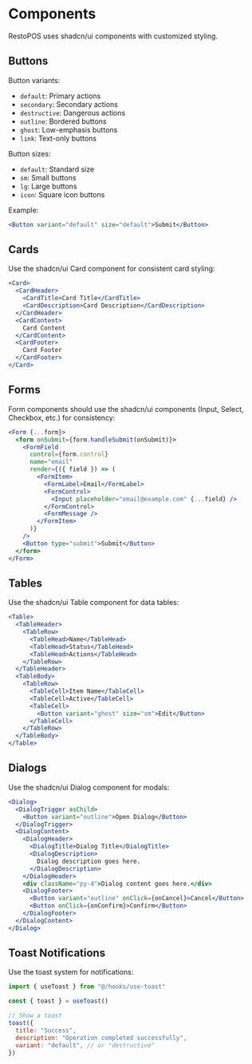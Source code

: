 
# Components

RestoPOS uses shadcn/ui components with customized styling.

## Buttons

Button variants:
- `default`: Primary actions
- `secondary`: Secondary actions
- `destructive`: Dangerous actions
- `outline`: Bordered buttons
- `ghost`: Low-emphasis buttons
- `link`: Text-only buttons

Button sizes:
- `default`: Standard size
- `sm`: Small buttons
- `lg`: Large buttons
- `icon`: Square icon buttons

Example:
```jsx
<Button variant="default" size="default">Submit</Button>
```

## Cards

Use the shadcn/ui Card component for consistent card styling:

```jsx
<Card>
  <CardHeader>
    <CardTitle>Card Title</CardTitle>
    <CardDescription>Card Description</CardDescription>
  </CardHeader>
  <CardContent>
    Card Content
  </CardContent>
  <CardFooter>
    Card Footer
  </CardFooter>
</Card>
```

## Forms

Form components should use the shadcn/ui components (Input, Select, Checkbox, etc.) for consistency:

```jsx
<Form {...form}>
  <form onSubmit={form.handleSubmit(onSubmit)}>
    <FormField
      control={form.control}
      name="email"
      render={({ field }) => (
        <FormItem>
          <FormLabel>Email</FormLabel>
          <FormControl>
            <Input placeholder="email@example.com" {...field} />
          </FormControl>
          <FormMessage />
        </FormItem>
      )}
    />
    <Button type="submit">Submit</Button>
  </form>
</Form>
```

## Tables

Use the shadcn/ui Table component for data tables:

```jsx
<Table>
  <TableHeader>
    <TableRow>
      <TableHead>Name</TableHead>
      <TableHead>Status</TableHead>
      <TableHead>Actions</TableHead>
    </TableRow>
  </TableHeader>
  <TableBody>
    <TableRow>
      <TableCell>Item Name</TableCell>
      <TableCell>Active</TableCell>
      <TableCell>
        <Button variant="ghost" size="sm">Edit</Button>
      </TableCell>
    </TableRow>
  </TableBody>
</Table>
```

## Dialogs

Use the shadcn/ui Dialog component for modals:

```jsx
<Dialog>
  <DialogTrigger asChild>
    <Button variant="outline">Open Dialog</Button>
  </DialogTrigger>
  <DialogContent>
    <DialogHeader>
      <DialogTitle>Dialog Title</DialogTitle>
      <DialogDescription>
        Dialog description goes here.
      </DialogDescription>
    </DialogHeader>
    <div className="py-4">Dialog content goes here.</div>
    <DialogFooter>
      <Button variant="outline" onClick={onCancel}>Cancel</Button>
      <Button onClick={onConfirm}>Confirm</Button>
    </DialogFooter>
  </DialogContent>
</Dialog>
```

## Toast Notifications

Use the toast system for notifications:

```jsx
import { useToast } from "@/hooks/use-toast"

const { toast } = useToast()

// Show a toast
toast({
  title: "Success",
  description: "Operation completed successfully",
  variant: "default", // or "destructive"
})
```
